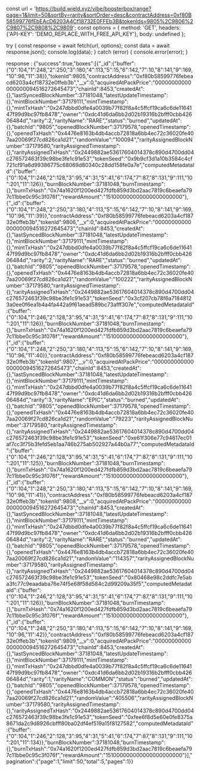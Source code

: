 const url = 'https://build.wield.xyz/vibe/boosterbox/range?page=1&limit=50&sortBy=rarity&sortOrder=desc&contractAddress=0xf80B58599776fEbEAcD6203A4Cf18732E0FFEb3B&tokenIds=9805%2C9806%2C9807%2C9808%2C9809';
const options = {
  method: 'GET',
  headers: {'API-KEY': 'DEMO_REPLACE_WITH_FREE_API_KEY'},
  body: undefined
};

try {
  const response = await fetch(url, options);
  const data = await response.json();
  console.log(data);
} catch (error) {
  console.error(error);
}




response :
{"success":true,"boxes":[{"_id":{"buffer":{"0":104,"1":248,"2":250,"3":180,"4":113,"5":15,"6":142,"7":10,"8":141,"9":169,"10":96,"11":38}},"tokenId":9805,"contractAddress":"0xf80b58599776febeacd6203a4cf18732e0ffeb3b","__v":0,"acquiredAtPackPrice":"00000000000000000094516272645473","chainId":8453,"createdAt":{},"lastSyncedBlockNumber":37181048,"latestUpdateTimestamp":{},"mintBlockNumber":37179111,"mintTimestamp":{},"mintTxHash":"0x247dbbd0dfe4a0039b77f82f8a4c5ffcf19ca6c6de1164147f99d9bc97fb8478","owner":"0xdc41d6da6bb2d02b19316b2bfff0cbb42606484d","rarity":2,"rarityName":"RARE","status":"burned","updatedAt":{},"batchId":"9805","openedBlockNumber":37179578,"openedTimestamp":{},"openedTxHash":"0x4476e8163b4db4accb72818a6bb4ec72c36020fe407aa20069f27cd826ca1d21","randomValue":"100094","rarityAssignedBlockNumber":37179580,"rarityAssignedTimestamp":{},"rarityAssignedTxHash":"0x2449882ae53617604014378c890d4700dd04c276572463f39c98be3fe1c91e53","tokenSeed":"0x9b9cf3d1a10b3584c4cf721cf91a6d99386775c68069d80340c28dd158fe0a7e","computedMetadataId":{"buffer":{"0":104,"1":246,"2":128,"3":95,"4":31,"5":41,"6":174,"7":87,"8":131,"9":111,"10":201,"11":126}},"burnBlockNumber":37181048,"burnTimestamp":{},"burnTxHash":"0x74a1620f1200ed427fdfb859d3bd2aac7819c6beaefa797c11bbe0c95c3f076f","rewardAmount":"151000000000000000000000"},{"_id":{"buffer":{"0":104,"1":248,"2":250,"3":180,"4":113,"5":15,"6":142,"7":10,"8":141,"9":169,"10":96,"11":39}},"contractAddress":"0xf80b58599776febeacd6203a4cf18732e0ffeb3b","tokenId":9806,"__v":0,"acquiredAtPackPrice":"00000000000000000094516272645473","chainId":8453,"createdAt":{},"lastSyncedBlockNumber":37181048,"latestUpdateTimestamp":{},"mintBlockNumber":37179111,"mintTimestamp":{},"mintTxHash":"0x247dbbd0dfe4a0039b77f82f8a4c5ffcf19ca6c6de1164147f99d9bc97fb8478","owner":"0xdc41d6da6bb2d02b19316b2bfff0cbb42606484d","rarity":2,"rarityName":"RARE","status":"burned","updatedAt":{},"batchId":"9805","openedBlockNumber":37179578,"openedTimestamp":{},"openedTxHash":"0x4476e8163b4db4accb72818a6bb4ec72c36020fe407aa20069f27cd826ca1d21","randomValue":"100222","rarityAssignedBlockNumber":37179580,"rarityAssignedTimestamp":{},"rarityAssignedTxHash":"0x2449882ae53617604014378c890d4700dd04c276572463f39c98be3fe1c91e53","tokenSeed":"0x3cf207cb78f6a71848123a0ee0f6ea1b4a4fa442a9f61aead589bc73afff307e","computedMetadataId":{"buffer":{"0":104,"1":246,"2":128,"3":95,"4":31,"5":41,"6":174,"7":87,"8":131,"9":111,"10":201,"11":126}},"burnBlockNumber":37181048,"burnTimestamp":{},"burnTxHash":"0x74a1620f1200ed427fdfb859d3bd2aac7819c6beaefa797c11bbe0c95c3f076f","rewardAmount":"151000000000000000000000"},{"_id":{"buffer":{"0":104,"1":248,"2":250,"3":180,"4":113,"5":15,"6":142,"7":10,"8":141,"9":169,"10":96,"11":40}},"contractAddress":"0xf80b58599776febeacd6203a4cf18732e0ffeb3b","tokenId":9807,"__v":0,"acquiredAtPackPrice":"00000000000000000094516272645473","chainId":8453,"createdAt":{},"lastSyncedBlockNumber":37181048,"latestUpdateTimestamp":{},"mintBlockNumber":37179111,"mintTimestamp":{},"mintTxHash":"0x247dbbd0dfe4a0039b77f82f8a4c5ffcf19ca6c6de1164147f99d9bc97fb8478","owner":"0xdc41d6da6bb2d02b19316b2bfff0cbb42606484d","rarity":3,"rarityName":"EPIC","status":"burned","updatedAt":{},"batchId":"9805","openedBlockNumber":37179578,"openedTimestamp":{},"openedTxHash":"0x4476e8163b4db4accb72818a6bb4ec72c36020fe407aa20069f27cd826ca1d21","randomValue":"79223","rarityAssignedBlockNumber":37179580,"rarityAssignedTimestamp":{},"rarityAssignedTxHash":"0x2449882ae53617604014378c890d4700dd04c276572463f39c98be3fe1c91e53","tokenSeed":"0xe61f306e77c94617ec01af7cc3f75b3fefd5eb1aa746b275ab502927a44b0a77","computedMetadataId":{"buffer":{"0":104,"1":246,"2":128,"3":95,"4":31,"5":41,"6":174,"7":87,"8":131,"9":111,"10":201,"11":125}},"burnBlockNumber":37181048,"burnTimestamp":{},"burnTxHash":"0x74a1620f1200ed427fdfb859d3bd2aac7819c6beaefa797c11bbe0c95c3f076f","rewardAmount":"151000000000000000000000"},{"_id":{"buffer":{"0":104,"1":248,"2":250,"3":180,"4":113,"5":15,"6":142,"7":10,"8":141,"9":169,"10":96,"11":41}},"contractAddress":"0xf80b58599776febeacd6203a4cf18732e0ffeb3b","tokenId":9808,"__v":0,"acquiredAtPackPrice":"00000000000000000094516272645473","chainId":8453,"createdAt":{},"lastSyncedBlockNumber":37181048,"latestUpdateTimestamp":{},"mintBlockNumber":37179111,"mintTimestamp":{},"mintTxHash":"0x247dbbd0dfe4a0039b77f82f8a4c5ffcf19ca6c6de1164147f99d9bc97fb8478","owner":"0xdc41d6da6bb2d02b19316b2bfff0cbb42606484d","rarity":2,"rarityName":"RARE","status":"burned","updatedAt":{},"batchId":"9805","openedBlockNumber":37179578,"openedTimestamp":{},"openedTxHash":"0x4476e8163b4db4accb72818a6bb4ec72c36020fe407aa20069f27cd826ca1d21","randomValue":"114357","rarityAssignedBlockNumber":37179580,"rarityAssignedTimestamp":{},"rarityAssignedTxHash":"0x2449882ae53617604014378c890d4700dd04c276572463f39c98be3fe1c91e53","tokenSeed":"0x80468e98c2ddfc7e5aba3fc77c9eaadaba76e74f5e68f58d584c2d99209a35f5","computedMetadataId":{"buffer":{"0":104,"1":246,"2":128,"3":95,"4":31,"5":41,"6":174,"7":87,"8":131,"9":111,"10":201,"11":126}},"burnBlockNumber":37181048,"burnTimestamp":{},"burnTxHash":"0x74a1620f1200ed427fdfb859d3bd2aac7819c6beaefa797c11bbe0c95c3f076f","rewardAmount":"151000000000000000000000"},{"_id":{"buffer":{"0":104,"1":248,"2":250,"3":180,"4":113,"5":15,"6":142,"7":10,"8":141,"9":169,"10":96,"11":42}},"contractAddress":"0xf80b58599776febeacd6203a4cf18732e0ffeb3b","tokenId":9809,"__v":0,"acquiredAtPackPrice":"00000000000000000094516272645473","chainId":8453,"createdAt":{},"lastSyncedBlockNumber":37181048,"latestUpdateTimestamp":{},"mintBlockNumber":37179111,"mintTimestamp":{},"mintTxHash":"0x247dbbd0dfe4a0039b77f82f8a4c5ffcf19ca6c6de1164147f99d9bc97fb8478","owner":"0xdc41d6da6bb2d02b19316b2bfff0cbb42606484d","rarity":1,"rarityName":"COMMON","status":"burned","updatedAt":{},"batchId":"9805","openedBlockNumber":37179578,"openedTimestamp":{},"openedTxHash":"0x4476e8163b4db4accb72818a6bb4ec72c36020fe407aa20069f27cd826ca1d21","randomValue":"405506","rarityAssignedBlockNumber":37179580,"rarityAssignedTimestamp":{},"rarityAssignedTxHash":"0x2449882ae53617604014378c890d4700dd04c276572463f39c98be3fe1c91e53","tokenSeed":"0xfee6f8d5e60e0fe8375a8671da2c9d8926cbfff80ba02df4ef519a15f8127582","computedMetadataId":{"buffer":{"0":104,"1":246,"2":128,"3":95,"4":31,"5":41,"6":174,"7":87,"8":131,"9":111,"10":201,"11":134}},"burnBlockNumber":37181048,"burnTimestamp":{},"burnTxHash":"0x74a1620f1200ed427fdfb859d3bd2aac7819c6beaefa797c11bbe0c95c3f076f","rewardAmount":"151000000000000000000000"}],"pagination":{"page":1,"limit":50,"total":5,"pages":1}}